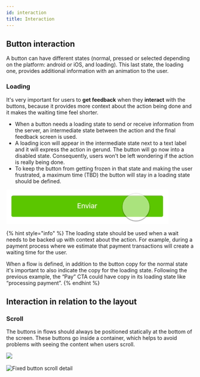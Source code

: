 ```yaml
---
id: interaction
title: Interaction
---
```


## Button interaction

A button can have different states \(normal, pressed or selected depending on the platform: android or iOS, and loading\). This last state, the loading one, provides additional information with an animation to the user.

### Loading

It's very important for users to **get feedback** when they **interact** with the buttons, because it provides more context about the action being done and it makes the waiting time feel shorter.‌

* When a button needs a loading state to send or receive information from the server, an intermediate state between the action and the final feedback screen is used. 
* A loading icon will appear in the intermediate state next to a text label and it will express the action in gerund. The button will go now into a disabled state. Consequently, users won't be left wondering if the action is really being done. 
* To keep the button from getting frozen in that state and making the user frustrated, a maximum time \(TBD\) the button will stay in a loading state should be defined. 

![](../../img/interaction_loading.gif)

{% hint style="info" %}
The loading state should be used when a wait needs to be backed up with context about the action. For example, during a payment process where we estimate that payment transactions will create a waiting time for the user.

When a flow is defined, in addition to the button copy for the normal state it's important to also indicate the copy for the loading state. Following the previous example, the “Pay” CTA could have copy in its loading state like “processing payment”.
{% endhint %}

## Interaction in relation to the layout

### Scroll

The buttons in flows should always be positioned statically at the bottom of the screen. These buttons go inside a container, which helps to avoid problems with seeing the content when users scroll.

![](../../img/interaction_scroll.gif)

![Fixed button scroll detail](../../img/interaction_scroll_02.gif)

